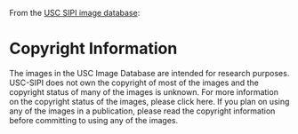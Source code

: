 From the [USC SIPI image database](http://sipi.usc.edu/database/):

# Copyright Information

The images in the USC Image Database are intended for research purposes. USC-SIPI does not own the copyright of most of the images and the copyright status of many of the images is unknown. For more information on the copyright status of the images, please click here. If you plan on using any of the images in a publication, please read the copyright information before committing to using any of the images.
